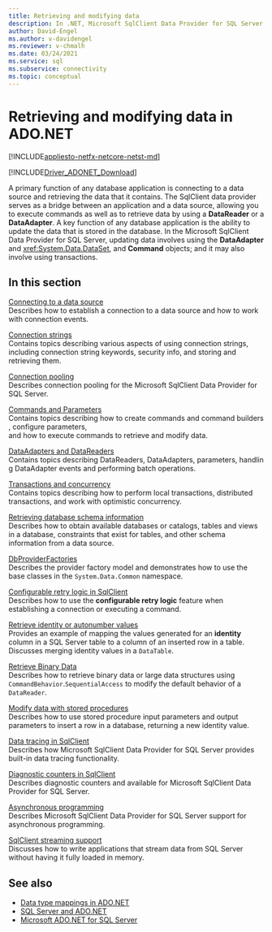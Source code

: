```yaml
---
title: Retrieving and modifying data
description: In .NET, Microsoft SqlClient Data Provider for SQL Server serves as a bridge between an application and a data source to read and update data.
author: David-Engel
ms.author: v-davidengel
ms.reviewer: v-chmalh
ms.date: 03/24/2021
ms.service: sql
ms.subservice: connectivity
ms.topic: conceptual
---
```

# Retrieving and modifying data in ADO.NET

[!INCLUDE[appliesto-netfx-netcore-netst-md](../../includes/appliesto-netfx-netcore-netst-md.md)]

[!INCLUDE[Driver_ADONET_Download](../../includes/driver_adonet_download.md)]

A primary function of any database application is connecting to a data source and retrieving the data that it contains. The SqlClient data provider serves as a bridge between an application and a data source, allowing you to execute commands as well as to retrieve data by using a **DataReader** or a **DataAdapter**. A key function of any database application is the ability to update the data that is stored in the database. In the Microsoft SqlClient Data Provider for SQL Server, updating data involves using the **DataAdapter** and <xref:System.Data.DataSet>, and **Command** objects; and it may also involve using transactions.

## In this section

[Connecting to a data source](connecting-to-data-source.md)  
Describes how to establish a connection to a data source and how to work with connection events.

[Connection strings](connection-strings.md)  
Contains topics describing various aspects of using connection strings, including connection string keywords, security info, and storing and retrieving them.

[Connection pooling](connection-pooling.md)  
Describes connection pooling for the Microsoft SqlClient Data Provider for SQL Server.

[Commands and Parameters](commands-parameters.md)  
Contains topics describing how to create commands and command builders, configure parameters, and how to execute commands to retrieve and modify data.

[DataAdapters and DataReaders](dataadapters-datareaders.md)  
Contains topics describing DataReaders, DataAdapters, parameters, handling DataAdapter events and performing batch operations.

[Transactions and concurrency](transactions-and-concurrency.md)  
Contains topics describing how to perform local transactions, distributed transactions, and work with optimistic concurrency.

[Retrieving database schema information](retrieving-database-schema-information.md)  
Describes how to obtain available databases or catalogs, tables and views in a database, constraints that exist for tables, and other schema information from a data source.

[DbProviderFactories](dbproviderfactories.md)  
Describes the provider factory model and demonstrates how to use the base classes in the `System.Data.Common` namespace.

[Configurable retry logic in SqlClient](configurable-retry-logic.md)  
Describes how to use the **configurable retry logic** feature when establishing a connection or executing a command.

[Retrieve identity or autonumber values](retrieve-identity-or-autonumber-values.md)  
Provides an example of mapping the values generated for an **identity** column in a SQL Server table to a column of an inserted row in a table. Discusses merging identity values in a `DataTable`.

[Retrieve Binary Data](retrieve-binary-data.md)  
Describes how to retrieve binary data or large data structures using `CommandBehavior`.`SequentialAccess` to modify the default behavior of a `DataReader`.

[Modify data with stored procedures](modify-data-with-stored-procedures.md)  
Describes how to use stored procedure input parameters and output parameters to insert a row in a database, returning a new identity value.

[Data tracing in SqlClient](data-tracing.md)  
Describes how Microsoft SqlClient Data Provider for SQL Server provides built-in data tracing functionality.
  
[Diagnostic counters in SqlClient](diagnostic-counters.md)  
Describes diagnostic counters and available for Microsoft SqlClient Data Provider for SQL Server.
  
[Asynchronous programming](asynchronous-programming.md)  
Describes Microsoft SqlClient Data Provider for SQL Server support for asynchronous programming.
  
[SqlClient streaming support](sqlclient-streaming-support.md)  
Discusses how to write applications that stream data from SQL Server without having it fully loaded in memory.

## See also

- [Data type mappings in ADO.NET](data-type-mappings-ado-net.md)
- [SQL Server and ADO.NET](./sql/index.md)
- [Microsoft ADO.NET for SQL Server](microsoft-ado-net-sql-server.md)
